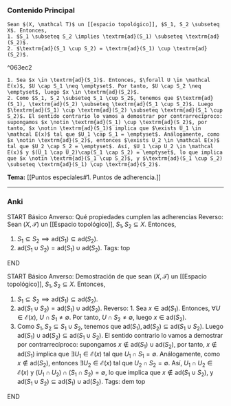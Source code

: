 ### Contenido Principal

```ad-proposition
Sean $(X, \mathcal T)$ un [[espacio topológico]], $S_1, S_2 \subseteq X$. Entonces,
1. $S_1 \subseteq S_2 \implies \textrm{ad}(S_1) \subseteq \textrm{ad}(S_2)$.
2. $\textrm{ad}(S_1 \cup S_2) = \textrm{ad}(S_1) \cup \textrm{ad}(S_2)$.
```

^063ec2

```ad-proof
1. Sea $x \in \textrm{ad}(S_1)$. Entonces, $\forall U \in \mathcal E(x)$, $U \cap S_1 \neq \emptyset$. Por tanto, $U \cap S_2 \neq \emptyset$, luego $x \in \textrm{ad}(S_2)$.
2. Como $S_1, S_2 \subseteq S_1 \cup S_2$, tenemos que $\textrm{ad}(S_1), \textrm{ad}(S_2) \subseteq \textrm{ad}(S_1 \cup S_2)$. Luego $\textrm{ad}(S_1) \cup \textrm{ad}(S_2) \subseteq \textrm{ad}(S_1 \cup S_2)$. El sentido contrario lo vamos a demostrar por contrarrecíproco: supongamos $x \notin \textrm{ad}(S_1) \cup \textrm{ad}(S_2)$, por tanto, $x \notin \textrm{ad}(S_1)$ implica que $\exists U_1 \in \mathcal E(x)$ tal que $U_1 \cap S_1 = \emptyset$. Análogamente, como $x \notin \textrm{ad}(S_2)$, entonces $\exists U_2 \in \mathcal E(x)$ tal que $U_2 \cap S_2 = \emptyset$. Así, $U_1 \cap U_2 \in \mathcal E(x)$ y $(U_1 \cap U_2)\cap(S_1 \cap S_2) = \emptyset$, lo que implica que $x \notin \textrm{ad}(S_1 \cup S_2)$, y $\textrm{ad}(S_1 \cup S_2) \subseteq \textrm{ad}(S_1) \cup \textrm{ad}(S_2)$.
```

**Tema:** [[Puntos especiales#1. Puntos de adherencia.]]

---
### Anki

START
Básico
Anverso: Qué propiedades cumplen las adherencias
Reverso: Sean $(X, \mathcal T)$ un [[Espacio topológico]], $S_1, S_2 \subseteq X$. Entonces,
1. $S_1 \subseteq S_2 \implies \textrm{ad}(S_1) \subseteq \textrm{ad}(S_2)$.
2. $\textrm{ad}(S_1 \cup S_2) = \textrm{ad}(S_1) \cup \textrm{ad}(S_2)$.
Tags: top
<!--ID: 1728549802373-->
END

START
Básico
Anverso: Demostración de que sean $(X, \mathcal T)$ un [[Espacio topológico]], $S_1, S_2 \subseteq X$. Entonces,
1. $S_1 \subseteq S_2 \implies \textrm{ad}(S_1) \subseteq \textrm{ad}(S_2)$.
2. $\textrm{ad}(S_1 \cup S_2) = \textrm{ad}(S_1) \cup \textrm{ad}(S_2)$.
Reverso: 1. Sea $x \in \textrm{ad}(S_1)$. Entonces, $\forall U \in \mathcal E(x)$, $U \cap S_1 \neq \emptyset$. Por tanto, $U \cap S_2 \neq \emptyset$, luego $x \in \textrm{ad}(S_2)$.
2. Como $S_1, S_2 \subseteq S_1 \cup S_2$, tenemos que $\textrm{ad}(S_1), \textrm{ad}(S_2) \subseteq \textrm{ad}(S_1 \cup S_2)$. Luego $\textrm{ad}(S_1) \cup \textrm{ad}(S_2) \subseteq \textrm{ad}(S_1 \cup S_2)$. El sentido contrario lo vamos a demostrar por contrarrecíproco: supongamos $x \notin \textrm{ad}(S_1) \cup \textrm{ad}(S_2)$, por tanto, $x \notin \textrm{ad}(S_1)$ implica que $\exists U_1 \in \mathcal E(x)$ tal que $U_1 \cap S_1 = \emptyset$. Análogamente, como $x \notin \textrm{ad}(S_2)$, entonces $\exists U_2 \in \mathcal E(x)$ tal que $U_2 \cap S_2 = \emptyset$. Así, $U_1 \cap U_2 \in \mathcal E(x)$ y $(U_1 \cap U_2)\cap(S_1 \cap S_2) = \emptyset$, lo que implica que $x \notin \textrm{ad}(S_1 \cup S_2)$, y $\textrm{ad}(S_1 \cup S_2) \subseteq \textrm{ad}(S_1) \cup \textrm{ad}(S_2)$.
Tags: dem top
<!--ID: 1728549802423-->
END